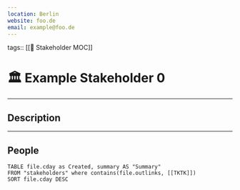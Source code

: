 ```yaml
---
location: Berlin
website: foo.de
email: example@foo.de
---
```

tags:: [[📝 Stakeholder MOC]]

# 🏛️ Example Stakeholder 0


---
## Description

---
## People
```dataview
TABLE file.cday as Created, summary AS "Summary"
FROM "stakeholders" where contains(file.outlinks, [[TKTK]])
SORT file.cday DESC
```